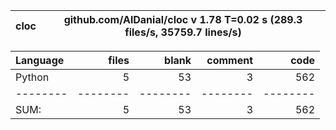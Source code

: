 cloc|github.com/AlDanial/cloc v 1.78  T=0.02 s (289.3 files/s, 35759.7 lines/s)
--- | ---

Language|files|blank|comment|code
:-------|-------:|-------:|-------:|-------:
Python|5|53|3|562
--------|--------|--------|--------|--------
SUM:|5|53|3|562

